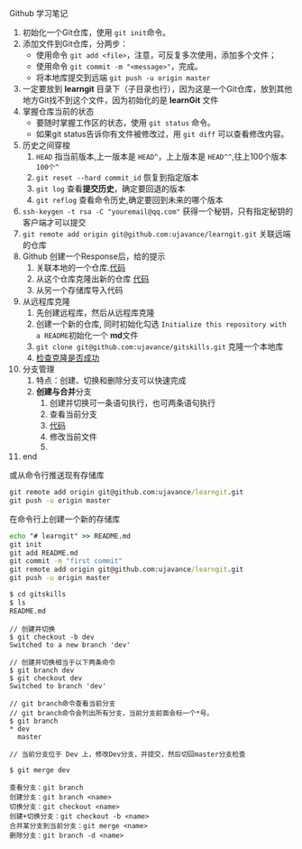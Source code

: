 Github 学习笔记

1. 初始化一个Git仓库，使用 `git init`命令。
2. 添加文件到Git仓库，分两步：
    - 使用命令 `git add <file>`，注意，可反复多次使用，添加多个文件；
    - 使用命令 `git commit -m "<message>"`，完成。
    - 将本地库提交到远端 `git push -u origin master`
3. 一定要放到 **learngit** 目录下（子目录也行），因为这是一个Git仓库，放到其他地方Git找不到这个文件，因为初始化的是 **learnGit** 文件
4. 掌握仓库当前的状态
    - 要随时掌握工作区的状态，使用 `git status` 命令。
    - 如果git status告诉你有文件被修改过，用 `git diff` 可以查看修改内容。
5. 历史之间穿梭
    1. `HEAD` 指当前版本,上一版本是 `HEAD^`，上上版本是 `HEAD^^`,往上100个版本 `100个^`
    2. `git reset --hard commit_id` 恢复到指定版本
    3. `git log` 查看**提交历史**，确定要回退的版本
    4. `git reflog` 查看命令历史,确定要回到未来的哪个版本
6. `ssh-keygen -t rsa -C "youremail@qq.com"` 获得一个秘钥，只有指定秘钥的客户端才可以提交
7. `git remote add origin git@github.com:ujavance/learngit.git` 关联远端的仓库
8. Github 创建一个Response后，给的提示
    1. 关联本地的一个仓库.[代码](#relativelocalcode)
    2. 从这个仓库克隆出新的仓库 [代码](#createnewcode)
    3. 从另一个存储库导入代码
9.  从远程库克隆
    1.  先创建远程库，然后从远程库克隆
    2.  创建一个新的仓库, 同时初始化勾选 `Initialize this repository with a README`初始化一个 **md**文件
    3.  `git clone git@github.com:ujavance/gitskills.git` 克隆一个本地库
    4.  [检查克隆是否成功](#checkcloneok)
10. 分支管理
    1.  特点：创建、切换和删除分支可以快速完成
    2.  **创建与合并**分支
        1.  创建并切换可一条语句执行，也可两条语句执行
        2.  查看当前分支
        3.  [代码](#createbranchandcheckoutbrand)
        4.  修改当前文件
        5.  
11. end


<a id="relativelocalcode"></a>
或从命令行推送现有存储库
```cmd
git remote add origin git@github.com:ujavance/learngit.git
git push -u origin master
```

<a id="createnewcode"></a>
在命令行上创建一个新的存储库
```cmd
echo "# learngit" >> README.md
git init
git add README.md
git commit -m "first commit"
git remote add origin git@github.com:ujavance/learngit.git
git push -u origin master
```

<a id="checkcloneok"></a>
```cmd
$ cd gitskills
$ ls
README.md
```
<a id="createbranchandcheckoutbrand"></a>
```
// 创建并切换
$ git checkout -b dev
Switched to a new branch 'dev'

// 创建并切换相当于以下两条命令
$ git branch dev
$ git checkout dev
Switched to branch 'dev'

// git branch命令查看当前分支
// git branch命令会列出所有分支，当前分支前面会标一个*号。
$ git branch
* dev
  master

// 当前分支位于 Dev 上，修改Dev分支，并提交，然后切回master分支检查

$ git merge dev

查看分支：git branch
创建分支：git branch <name>
切换分支：git checkout <name>
创建+切换分支：git checkout -b <name>
合并某分支到当前分支：git merge <name>
删除分支：git branch -d <name>
```


